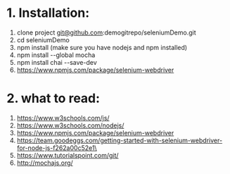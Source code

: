 # 1. Installation: #

  1. clone project git@github.com:demogitrepo/seleniumDemo.git
  2. cd seleniumDemo
  3. npm install (make sure you have nodejs and npm installed)
  2. npm install --global mocha
  3. npm install chai --save-dev
  4. https://www.npmjs.com/package/selenium-webdriver

# 2. what to read: #

  1. https://www.w3schools.com/js/
  2. https://www.w3schools.com/nodejs/
  3. https://www.npmjs.com/package/selenium-webdriver
  4. https://team.goodeggs.com/getting-started-with-selenium-webdriver-for-node-js-f262a00c52e1\
  5. https://www.tutorialspoint.com/git/
  6. http://mochajs.org/
